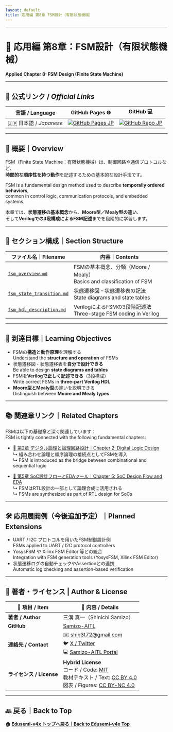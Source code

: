 ```yaml
---
layout: default
title: 応用編 第8章 FSM設計（有限状態機械）
---
```


---

# 🔁 応用編 第8章：FSM設計（有限状態機械）  
**Applied Chapter 8: FSM Design (Finite State Machine)** 

---

## 🔗 公式リンク / *Official Links*

| 言語 / Language | GitHub Pages 🌐 | GitHub 💻 |
|-----------------|----------------|-----------|
| 🇯🇵 日本語 / *Japanese* | [![GitHub Pages JP](https://img.shields.io/badge/GitHub%20Pages-日本語版-brightgreen?logo=github)](https://samizo-aitl.github.io/Edusemi-v4x/d_chapter8_fsm_design_basics/) | [![GitHub Repo JP](https://img.shields.io/badge/GitHub-日本語版-blue?logo=github)](https://github.com/Samizo-AITL/Edusemi-v4x/tree/main/d_chapter8_fsm_design_basics) |

---

## 📘 概要｜Overview

FSM（Finite State Machine：有限状態機械）は、制御回路や通信プロトコルなど、  
**時間的な順序性を持つ動作**を記述するための基本的な設計手法です。

FSM is a fundamental design method used to describe **temporally ordered behaviors**,  
common in control logic, communication protocols, and embedded systems.

本章では、**状態遷移の基本概念**から、**Moore型／Mealy型の違い**、  
そして**Verilogでの3段構成によるFSM記述**までを段階的に学習します。

---

## 🧩 セクション構成｜Section Structure

| ファイル名｜Filename | 内容｜Contents |
|----------------------|------------------------------|
| [`fsm_overview.md`](fsm_overview.md) | FSMの基本概念、分類（Moore / Mealy）<br>Basics and classification of FSM |
| [`fsm_state_transition.md`](fsm_state_transition.md) | 状態遷移図・状態遷移表の記法<br>State diagrams and state tables |
| [`fsm_hdl_description.md`](fsm_hdl_description.md) | VerilogによるFSMの3段階記述法<br>Three-stage FSM coding in Verilog |

---

## 🎯 到達目標｜Learning Objectives

- FSMの**構造と動作原理**を理解する  
  Understand the **structure and operation** of FSMs  
- 状態遷移図・状態遷移表を**自分で設計できる**  
  Be able to design **state diagrams and tables**  
- FSMを**Verilogで正しく記述できる**（3段構成）  
  Write correct FSMs in **three-part Verilog HDL**  
- **Moore型とMealy型**の違いを説明できる  
  Distinguish between **Moore and Mealy types**

---

## 📚 関連章リンク｜Related Chapters

FSMは以下の基礎章と深く関連しています：  
FSM is tightly connected with the following fundamental chapters:

- [📘 第2章 デジタル論理と論理回路設計｜Chapter 2: Digital Logic Design](../chapter2_comb_logic/README.md)  
  ↳ 組み合わせ論理と順序論理の接続点としてFSMを導入  
  ↳ FSM is introduced as the bridge between combinational and sequential logic  

- [📘 第5章 SoC設計フローとEDAツール｜Chapter 5: SoC Design Flow and EDA](../chapter5_soc_design_flow/README.md)  
  ↳ FSMはRTL設計の一部として論理合成に活用される  
  ↳ FSMs are synthesized as part of RTL design for SoCs

---

## 🛠 応用展開例（今後追加予定）｜Planned Extensions

- UART / I2C プロトコルを用いたFSM制御設計例  
  FSMs applied to UART / I2C protocol controllers  
- YosysFSM や Xilinx FSM Editor 等との統合  
  Integration with FSM generation tools (YosysFSM, Xilinx FSM Editor)  
- 状態遷移ログの自動チェックやAssertionとの連携  
  Automatic log checking and assertion-based verification

---

## 👤 **著者・ライセンス | Author & License**

| 📌 項目 / Item | 📄 内容 / Details |
|------|------|
| **著者 / Author** | 三溝 真一（Shinichi Samizo） |
| **GitHub** | [Samizo-AITL](https://github.com/Samizo-AITL) |
| **連絡先 / Contact** | ✉️ [shin3t72@gmail.com](mailto:shin3t72@gmail.com)<br>🐦 [X / Twitter](https://x.com/shin3t72)<br>💻 [Samizo-AITL Portal](https://samizo-aitl.github.io/) |
| **ライセンス / License** | **Hybrid License**<br>コード / Code: [MIT](https://opensource.org/licenses/MIT)<br>教材テキスト / Text: [CC BY 4.0](https://creativecommons.org/licenses/by/4.0/)<br>図表 / Figures: [CC BY-NC 4.0](https://creativecommons.org/licenses/by-nc/4.0/) |

---

## 🔙 戻る｜Back to Top
**🏠 [Edusemi-v4x トップへ戻る｜Back to Edusemi-v4x Top](../README.md)**

